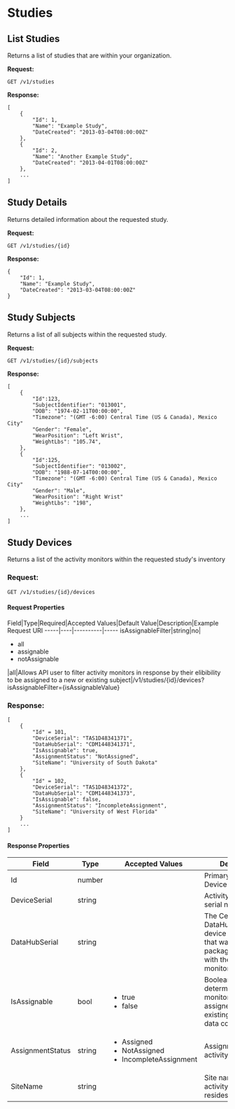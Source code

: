 Studies
===

List Studies
---

Returns a list of studies that are within your organization.

**Request:**

    GET /v1/studies

**Response:**

    [
        {
            "Id": 1,
            "Name": "Example Study",
            "DateCreated": "2013-03-04T08:00:00Z"
        },
        {
            "Id": 2,
            "Name": "Another Example Study",
            "DateCreated": "2013-04-01T08:00:00Z"
        },
        ...
    ]

Study Details
---

Returns detailed information about the requested study.

**Request:**

    GET /v1/studies/{id}

**Response:**

    {
        "Id": 1,
        "Name": "Example Study",
        "DateCreated": "2013-03-04T08:00:00Z"
    }


Study Subjects
---

Returns a list of all subjects within the requested study.

**Request:**

    GET /v1/studies/{id}/subjects

**Response:**

    [
        {
            "Id":123,
            "SubjectIdentifier": "013001",
            "DOB": "1974-02-11T00:00:00",
            "Timezone": "(GMT -6:00) Central Time (US & Canada), Mexico City"
            "Gender": "Female",
            "WearPosition": "Left Wrist",
            "WeightLbs": "105.74",
        },
        {
            "Id":125,
            "SubjectIdentifier": "013002",
            "DOB": "1988-07-14T00:00:00",
            "Timezone": "(GMT -6:00) Central Time (US & Canada), Mexico City"
            "Gender": "Male",
            "WearPosition": "Right Wrist"
            "WeightLbs": "198",
        },
        ...
    ]


Study Devices
---

Returns a list of the activity monitors within the requested study's inventory

### Request: ###

	GET /v1/studies/{id}/devices

#### Request Properties ####

Field|Type|Required|Accepted Values|Default Value|Description|Example Request URI
-----|----|----------|-----
isAssignableFilter|string|no|<ul><li>all</li><li>assignable</li><li>notAssignable</li></ul>|all|Allows API user to filter activity monitors in response by their elibibility to be assigned to a new or existing subject|/v1/studies/{id}/devices?isAssignableFilter={isAssignableValue}


### Response: ###

	[
		{
			"Id" = 101,
			"DeviceSerial": "TAS1D48341371",
			"DataHubSerial": "CDM1448341371",
			"IsAssignable": true,
			"AssignmentStatus": "NotAssigned",
			"SiteName": "University of South Dakota"
		},
		{
			"Id" = 102,
			"DeviceSerial": "TAS1D48341372",
			"DataHubSerial": "CDM1448341373",
			"IsAssignable": false,
			"AssignmentStatus": "IncompleteAssignment",
			"SiteName": "University of West Florida"
		}
		...
	]


#### Response Properties ####

Field|Type|Accepted Values|Description
-----|----|----------|-----|
Id|number||Primary Key of Study Device Id
DeviceSerial|string||Activity monitor's serial number
DataHubSerial|string||The CentrePoint DataHub (CDH) device serial number that was packaged/distributed with the activity monitor
IsAssignable|bool|<ul><li>true</li><li>false</li></ul>|Boolean that determines if activity monitor can be assigned to a new or existing subject for data collection|
AssignmentStatus|string|<ul><li>Assigned</li><li>NotAssigned</li><li>IncompleteAssignment</li></ul>|Assignment status of activity monitor
SiteName|string||Site name in which activity monitor resides
